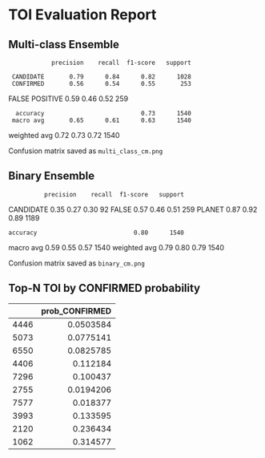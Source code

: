 # TOI Evaluation Report

## Multi-class Ensemble
                precision    recall  f1-score   support

     CANDIDATE       0.79      0.84      0.82      1028
     CONFIRMED       0.56      0.54      0.55       253
FALSE POSITIVE       0.59      0.46      0.52       259

      accuracy                           0.73      1540
     macro avg       0.65      0.61      0.63      1540
  weighted avg       0.72      0.73      0.72      1540


Confusion matrix saved as `multi_class_cm.png`

## Binary Ensemble
              precision    recall  f1-score   support

   CANDIDATE       0.35      0.27      0.30        92
       FALSE       0.57      0.46      0.51       259
      PLANET       0.87      0.92      0.89      1189

    accuracy                           0.80      1540
   macro avg       0.59      0.55      0.57      1540
weighted avg       0.79      0.80      0.79      1540


Confusion matrix saved as `binary_cm.png`

## Top-N TOI by CONFIRMED probability
|      |   prob_CONFIRMED |
|-----:|-----------------:|
| 4446 |        0.0503584 |
| 5073 |        0.0775141 |
| 6550 |        0.0825785 |
| 4406 |        0.112184  |
| 7296 |        0.100437  |
| 2755 |        0.0194206 |
| 7577 |        0.018377  |
| 3993 |        0.133595  |
| 2120 |        0.236434  |
| 1062 |        0.314577  |